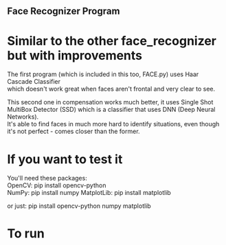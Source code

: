 ## Face Recognizer Program  

# Similar to the other face_recognizer but with improvements  

The first program (which is included in this too, FACE.py) uses Haar Cascade Classifier  
which doesn't work great when faces aren't frontal and very clear to see.  

This second one in compensation works much better, it uses Single Shot MultiBox Detector (SSD)
which is a classifier that uses DNN (Deep Neural Networks).  
It's able to find faces in much more hard to identify situations, even though it's not perfect - comes closer than the former.

# If you want to test it  
You'll need these packages:  
OpenCV: pip install opencv-python  
NumPy: pip install numpy
MatplotLib: pip install matplotlib

or just: pip install opencv-python numpy matplotlib

# To run
